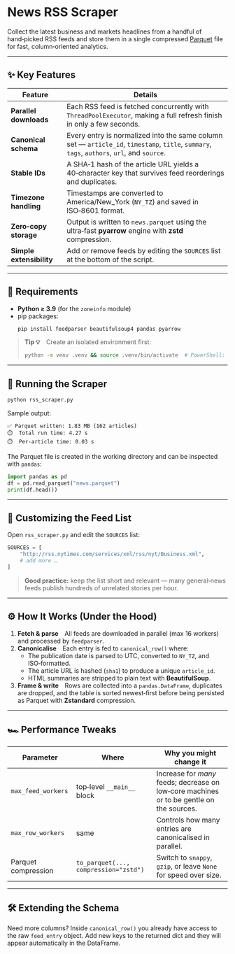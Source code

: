 # News RSS Scraper

Collect the latest business and markets headlines from a handful of hand‑picked RSS feeds and store them in a single compressed [Parquet](https://parquet.apache.org/) file for fast, column‑oriented analytics.

---

## ✨ Key Features

| Feature                  | Details                                                                                                                                     |
| ------------------------ | ------------------------------------------------------------------------------------------------------------------------------------------- |
| **Parallel downloads**   | Each RSS feed is fetched concurrently with `ThreadPoolExecutor`, making a full refresh finish in only a few seconds.                        |
| **Canonical schema**     | Every entry is normalized into the same column set — `article_id`, `timestamp`, `title`, `summary`, `tags`, `authors`, `url`, and `source`. |
| **Stable IDs**           | A SHA‑1 hash of the article URL yields a 40‑character key that survives feed reorderings and duplicates.                                    |
| **Timezone handling**    | Timestamps are converted to America/New\_York (`NY_TZ`) and saved in ISO‑8601 format.                                                       |
| **Zero‑copy storage**    | Output is written to `news.parquet` using the ultra‑fast **pyarrow** engine with **zstd** compression.                                      |
| **Simple extensibility** | Add or remove feeds by editing the `SOURCES` list at the bottom of the script.                                                              |

---

## 🔧 Requirements

- **Python ≥ 3.9** (for the `zoneinfo` module)
- pip packages:
  ```bash
  pip install feedparser beautifulsoup4 pandas pyarrow
  ```

> **Tip 💡** Create an isolated environment first:
>
> ```bash
> python -m venv .venv && source .venv/bin/activate  # PowerShell: .venv\Scripts\Activate.ps1
> ```

---

## 🚀 Running the Scraper

```bash
python rss_scraper.py
```

Sample output:

```
✅ Parquet written: 1.83 MB (162 articles)
⏱️  Total run time: 4.27 s
⏱️  Per-article time: 0.03 s
```

The Parquet file is created in the working directory and can be inspected with `pandas`:

```python
import pandas as pd
df = pd.read_parquet("news.parquet")
print(df.head())
```

---

## 📝 Customizing the Feed List

Open `rss_scraper.py` and edit the `SOURCES` list:

```python
SOURCES = [
    "http://rss.nytimes.com/services/xml/rss/nyt/Business.xml",
    # add more …
]
```

> **Good practice:** keep the list short and relevant — many general‑news feeds publish hundreds of unrelated stories per hour.

---

## ⚙️ How It Works (Under the Hood)

1. **Fetch & parse** All feeds are downloaded in parallel (max 16 workers) and processed by `feedparser`.
2. **Canonicalise** Each entry is fed to `canonical_row()` where:
   - The publication date is parsed to UTC, converted to `NY_TZ`, and ISO‑formatted.
   - The article URL is hashed (`sha1`) to produce a unique `article_id`.
   - HTML summaries are stripped to plain text with **BeautifulSoup**.
3. **Frame & write** Rows are collected into a `pandas.DataFrame`, duplicates are dropped, and the table is sorted newest‑first before being persisted as Parquet with **Zstandard** compression.

---

## 🏎️ Performance Tweaks

| Parameter           | Where                                 | Why you might change it                                                                  |
| ------------------- | ------------------------------------- | ---------------------------------------------------------------------------------------- |
| `max_feed_workers`  | top‑level `__main__` block            | Increase for *many* feeds; decrease on low‑core machines or to be gentle on the sources. |
| `max_row_workers`   | same                                  | Controls how many entries are canonicalised in parallel.                                 |
| Parquet compression | `to_parquet(..., compression="zstd")` | Switch to `snappy`, `gzip`, or leave `None` for speed over size.                         |

---

## 🛠️ Extending the Schema

Need more columns? Inside `canonical_row()` you already have access to the raw `feed_entry` object. Add new keys to the returned dict and they will appear automatically in the DataFrame.


